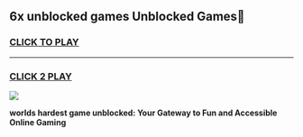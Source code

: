 
## 6x unblocked games Unblocked Games👋
<h3>
<a href="https://premium.freeplayer.one?title=6x_unblocked_games&ref=16F">CLICK TO PLAY</a></h3>
<hr>

<h3>
<a href="https://premium.freeplayer.one?title=6x_unblocked_games&ref=16F">CLICK 2 PLAY</a>
  
</h3>

<a href="https://premium.freeplayer.one?title=6x_unblocked_games&ref=16F/"><img src="https://clearcache.store/games.png"></a>


**worlds hardest game unblocked: Your Gateway to Fun and Accessible Online Gaming**
